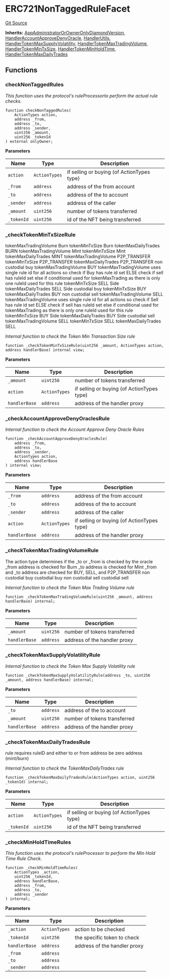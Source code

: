 # ERC721NonTaggedRuleFacet
[Git Source](https://github.com/thrackle-io/aquifi-rules-v1/blob/5b4c46cba4728d833e07b42f737a689087f379aa/src/client/token/handler/diamond/ERC721NonTaggedRuleFacet.sol)

**Inherits:**
[AppAdministratorOrOwnerOnlyDiamondVersion](/src/client/token/handler/common/AppAdministratorOrOwnerOnlyDiamondVersion.sol/contract.AppAdministratorOrOwnerOnlyDiamondVersion.md), [HandlerAccountApproveDenyOracle](/src/client/token/handler/ruleContracts/HandlerAccountApproveDenyOracle.sol/contract.HandlerAccountApproveDenyOracle.md), [HandlerUtils](/src/client/token/handler/common/HandlerUtils.sol/contract.HandlerUtils.md), [HandlerTokenMaxSupplyVolatility](/src/client/token/handler/ruleContracts/HandlerTokenMaxSupplyVolatility.sol/contract.HandlerTokenMaxSupplyVolatility.md), [HandlerTokenMaxTradingVolume](/src/client/token/handler/ruleContracts/HandlerTokenMaxTradingVolume.sol/contract.HandlerTokenMaxTradingVolume.md), [HandlerTokenMinTxSize](/src/client/token/handler/ruleContracts/HandlerTokenMinTxSize.sol/contract.HandlerTokenMinTxSize.md), [HandlerTokenMinHoldTime](/src/client/token/handler/ruleContracts/HandlerTokenMinHoldTime.sol/contract.HandlerTokenMinHoldTime.md), [HandlerTokenMaxDailyTrades](/src/client/token/handler/ruleContracts/HandlerTokenMaxDailyTrades.sol/contract.HandlerTokenMaxDailyTrades.md)


## Functions
### checkNonTaggedRules

*This function uses the protocol's ruleProcessorto perform the actual rule checks.*


```solidity
function checkNonTaggedRules(
    ActionTypes action,
    address _from,
    address _to,
    address _sender,
    uint256 _amount,
    uint256 _tokenId
) external onlyOwner;
```
**Parameters**

|Name|Type|Description|
|----|----|-----------|
|`action`|`ActionTypes`|if selling or buying (of ActionTypes type)|
|`_from`|`address`|address of the from account|
|`_to`|`address`|address of the to account|
|`_sender`|`address`|address of the caller|
|`_amount`|`uint256`|number of tokens transferred|
|`_tokenId`|`uint256`|id of the NFT being transferred|


### _checkTokenMinTxSizeRule

tokenMaxTradingVolume Burn
tokenMinTxSize Burn
tokenMaxDailyTrades BURN
tokenMaxTradingVolume Mint
tokenMinTxSize Mint
tokenMaxDailyTrades MINT
tokenMaxTradingVolume P2P_TRANSFER
tokenMinTxSize P2P_TRANSFER
tokenMaxDailyTrades P2P_TRANSFER
non custodial buy
tokenMaxTradingVolume BUY
tokenMaxTradingVolume uses single rule id for all actions so check if Buy has rule id set ELSE check if sell has ruleId set
else if conditional used for tokenMaxTrading as there is only one ruleId used for this rule
tokenMinTxSize SELL Side
tokenMaxDailyTrades SELL Side
custodial buy
tokenMinTxSize BUY
tokenMaxDailyTrades BUY
non custodial sell
tokenMaxTradingVolume SELL
tokenMaxTradingVolume uses single rule id for all actions so check if Sell has rule id set ELSE check if sell has ruleId set
else if conditional used for tokenMaxTrading as there is only one ruleId used for this rule
tokenMinTxSize BUY Side
tokenMaxDailyTrades BUY Side
custodial sell
tokenMaxTradingVolume SELL
tokenMinTxSize SELL
tokenMaxDailyTrades SELL

*Internal function to check the Token Min Transaction Size rule*


```solidity
function _checkTokenMinTxSizeRule(uint256 _amount, ActionTypes action, address handlerBase) internal view;
```
**Parameters**

|Name|Type|Description|
|----|----|-----------|
|`_amount`|`uint256`|number of tokens transferred|
|`action`|`ActionTypes`|if selling or buying (of ActionTypes type)|
|`handlerBase`|`address`|address of the handler proxy|


### _checkAccountApproveDenyOraclesRule

*Internal function to check the Account Approve Deny Oracle Rules*


```solidity
function _checkAccountApproveDenyOraclesRule(
    address _from,
    address _to,
    address _sender,
    ActionTypes action,
    address handlerBase
) internal view;
```
**Parameters**

|Name|Type|Description|
|----|----|-----------|
|`_from`|`address`|address of the from account|
|`_to`|`address`|address of the to account|
|`_sender`|`address`|address of the caller|
|`action`|`ActionTypes`|if selling or buying (of ActionTypes type)|
|`handlerBase`|`address`|address of the handler proxy|


### _checkTokenMaxTradingVolumeRule

The action type determines if the _to or _from is checked by the oracle
_from address is checked for Burn
_to address is checked  for Mint
_from and _to address are checked for BUY, SELL, and P2P_TRANSFER
non custodial buy
custodial buy
non custodial sell
custodial sell

*Internal function to check the Token Max Trading Volume rule*


```solidity
function _checkTokenMaxTradingVolumeRule(uint256 _amount, address handlerBase) internal;
```
**Parameters**

|Name|Type|Description|
|----|----|-----------|
|`_amount`|`uint256`|number of tokens transferred|
|`handlerBase`|`address`|address of the handler proxy|


### _checkTokenMaxSupplyVolatilityRule

*Internal function to check the Token Max Supply Volatility rule*


```solidity
function _checkTokenMaxSupplyVolatilityRule(address _to, uint256 _amount, address handlerBase) internal;
```
**Parameters**

|Name|Type|Description|
|----|----|-----------|
|`_to`|`address`|address of the to account|
|`_amount`|`uint256`|number of tokens transferred|
|`handlerBase`|`address`|address of the handler proxy|


### _checkTokenMaxDailyTradesRule

rule requires ruleID and either to or from address be zero address (mint/burn)

*Internal function to check the TokenMaxDailyTrades rule*


```solidity
function _checkTokenMaxDailyTradesRule(ActionTypes action, uint256 _tokenId) internal;
```
**Parameters**

|Name|Type|Description|
|----|----|-----------|
|`action`|`ActionTypes`|if selling or buying (of ActionTypes type)|
|`_tokenId`|`uint256`|id of the NFT being transferred|


### _checkMinHoldTimeRules

*This function uses the protocol's ruleProcessor to perform the Min Hold Time Rule Check.*


```solidity
function _checkMinHoldTimeRules(
    ActionTypes _action,
    uint256 _tokenId,
    address handlerBase,
    address _from,
    address _to,
    address _sender
) internal;
```
**Parameters**

|Name|Type|Description|
|----|----|-----------|
|`_action`|`ActionTypes`|action to be checked|
|`_tokenId`|`uint256`|the specific token to check|
|`handlerBase`|`address`|address of the handler proxy|
|`_from`|`address`||
|`_to`|`address`||
|`_sender`|`address`||


